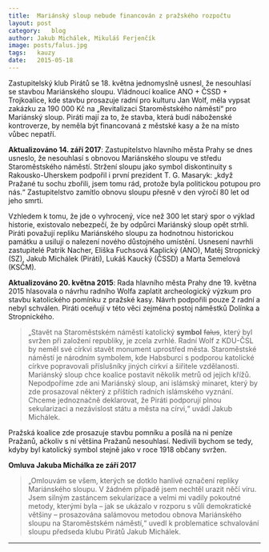 ```yaml
---
title:	Mariánský sloup nebude financován z pražského rozpočtu
layout:	post
category:	blog
author:	Jakub Michálek, Mikuláš Ferjenčík
image: posts/falus.jpg
tags:	kauzy
date:	2015-05-18
---
```


Zastupitelský klub Pirátů se 18. května jednomyslně usnesl, že nesouhlasí se stavbou Mariánského sloupu. Vládnoucí koalice ANO + ČSSD + Trojkoalice, kde stavbu prosazuje radní pro kulturu Jan Wolf, měla vypsat zakázku za 190 000 Kč na „Revitalizaci Staroměstského náměstí“ pro Mariánský sloup. Piráti mají za to, že stavba, která budí náboženské kontroverze, by neměla být financovaná z městské kasy a že na místo vůbec nepatří. 

**Aktualizováno 14. září 2017**: Zastupitelstvo hlavního města Prahy se dnes usneslo, že nesouhlasí s obnovou Mariánského sloupu ve středu Staroměstského náměstí. Stržení sloupu jako symbol diskontinuity s Rakousko-Uherskem podpořil i první prezident T. G. Masaryk: „když Pražané tu sochu zbořili, jsem tomu rád, protože byla politickou potupou pro nás.“ Zastupitelstvo zamítlo obnovu sloupu přesně v den výročí 80 let od jeho smrti.

Vzhledem k tomu, že jde o vyhrocený, více než 300 let starý spor o výklad historie, existovalo nebezpečí, že by odpůrci Mariánský sloup opět strhli. Piráti považují repliku Mariánského sloupu za hodnotnou historickou památku a usilují o nalezení nového důstojného umístění. Usnesení navrhli zastupitelé Patrik Nacher, Eliška Fuchsová Kaplický (ANO), Matěj Stropnický (SZ), Jakub Michálek (Piráti), Lukáš Kaucký (ČSSD) a Marta Semelová (KSČM). 

**Aktualizováno 20. května 2015**: Rada hlavního města Prahy dne 19. května 2015 
hlasovala o návrhu radního Wolfa zaplatit archeologický výzkum pro stavbu
katolického pomínku z pražské kasy. 
Návrh podpořili pouze 2 radní a nebyl schválen. Piráti oceňují v této věci 
zejména postoj náměstků Dolínka a Stropnického.

> „Stavět na Staroměstském náměstí katolický **symbol** ~~falus~~, který byl svržen při založení republiky, je zcela zvrhlé. Radní Wolf z KDU-ČSL by neměl své církvi stavět monument uprostřed města. Staroměstské náměstí je národním symbolem, kde Habsburci s podporou katolické církve popravovali příslušníky jiných církví a šiřitele vzdělanosti. Mariánský sloup chce koalice postavit několik metrů od jejich křížů. Nepodpoříme zde ani Mariánský sloup, ani islámský minaret, který by zde prosazoval některý z příštích radních islámského vyznání. Chceme jednoznačně deklarovat, že Piráti podporují plnou sekularizaci a nezávislost státu a města na círvi,“ uvádí Jakub Michálek.

Pražská koalice zde prosazuje stavbu pomníku a posílá na ni peníze Pražanů, ačkoliv s ní většina Pražanů nesouhlasí. Nedivili bychom se tedy, kdyby byl katolický symbol stejně jako v roce 1918 občany svržen.

**Omluva Jakuba Michálka ze září 2017**

> „Omlouvám se všem, kterých se dotklo hanlivé označení repliky Mariánského sloupu. V žádném případě jsem nechtěl urazit něčí víru. Jsem silným zastáncem sekularizace a velmi mi vadily pokoutné metody, kterými byla – jak se ukázalo v rozporu s vůlí demokratické většiny – prosazována salámovou metodou obnova Mariánského sloupu na Staroměstském náměstí,“ uvedl k problematice schvalování sloupu předseda klubu Pirátů Jakub Michálek.


----




